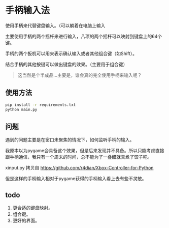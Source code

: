 # 手柄输入法

使用手柄来代替键盘输入。（可以躺着在电脑上输入

主要使用手柄的两个摇杆来进行输入，八项的两个摇杆可以映射到键盘上的64个键。

手柄的两个扳机可以用来表示确认输入或者其他组合键（如Shift）。

结合手柄的其他按键可以做出键盘的效果。（主要用于组合键）

> 这当然是个半成品…主要是，谁会真的完全使用手柄来输入呢？

## 使用方法

```bash
pip install -r requirements.txt
python main.py
```

## 问题

遇到的问题主要是在窗口未聚焦的情况下，如何监听手柄的输入。

我原本以为pygame会具备这个效果，但是后来发现并不具备。所以只能考虑直接跟手柄通信，我只有一个周末的时间，总不能为了一叠醋就真煮了饺子吧。

xinput.py 拷贝自 <https://github.com/r4dian/Xbox-Controller-for-Python>

但是这样的手柄输入相对于pygame获得的手柄输入看上去有些不灵敏。

## todo

1. 更合适的键盘映射。
2. 组合键。
3. 更好的界面。
